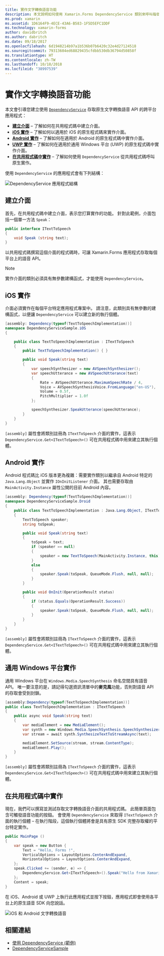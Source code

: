 ```yaml
---
title: 實作文字轉換語音功能
description: 本文說明如何使用 Xamarin.Forms DependencyService 類別來呼叫每個平台的原生文字轉換語音 API。
ms.prod: xamarin
ms.assetid: 1D6164F9-4ECE-43A6-B583-1F5D5EFC1DDF
ms.technology: xamarin-forms
author: davidbritch
ms.author: dabritch
ms.date: 09/18/2017
ms.openlocfilehash: 6d1948214b97a1b536b07b6420c32e4d27124518
ms.sourcegitcommit: 79313604ed68829435cfdbb530db36794d50858f
ms.translationtype: HT
ms.contentlocale: zh-TW
ms.lasthandoff: 10/18/2018
ms.locfileid: "38997539"
---
```

# <a name="implementing-text-to-speech"></a>實作文字轉換語音功能

本文會引導您建立使用 [`DependencyService`](xref:Xamarin.Forms.DependencyService) 存取原生文字轉換語音 API 的跨平台應用程式：

- **[建立介面](#Creating_the_Interface)** &ndash; 了解如何在共用程式碼中建立介面。
- **[iOS 實作](#iOS_Implementation)** &ndash; 了解如何以適用於 iOS 的原生程式碼來實作介面。
- **[Android 實作](#Android_Implementation)** &ndash; 了解如何在適用於 Android 的原生程式碼中實作介面。
- **[UWP 實作](#WindowsImplementation)** &ndash; 了解如何在適用於通用 Windows 平台 (UWP) 的原生程式碼中實作介面。
- **[在共用程式碼中實作](#Implementing_in_Shared_Code)** &ndash; 了解如何使用 `DependencyService` 從共用程式碼呼叫原生實作。

使用 `DependencyService` 的應用程式會有下列結構：

![](text-to-speech-images/tts-diagram.png "DependencyService 應用程式結構")

<a name="Creating_the_Interface" />

## <a name="creating-the-interface"></a>建立介面

首先，在共用程式碼中建立介面，表示您打算實作的功能。 針對此範例，介面包括一個單一方法 `Speak`：

```csharp
public interface ITextToSpeech
{
    void Speak (string text);
}
```

以共用程式碼撰寫這個介面的程式碼時，可讓 Xamarin.Forms 應用程式存取每個平台上的語音 API。

> [!NOTE]
> 實作介面的類別必須具有無參數建構函式，才能使用 `DependencyService`。

<a name="iOS_Implementation" />

## <a name="ios-implementation"></a>iOS 實作

介面必須實作在每個平台特定應用程式專案中。 請注意，此類別具有無參數的建構函式，以便讓 `DependencyService` 可以建立新的執行個體。

```csharp
[assembly: Dependency(typeof(TextToSpeechImplementation))]
namespace DependencyServiceSample.iOS
{

    public class TextToSpeechImplementation : ITextToSpeech
    {
        public TextToSpeechImplementation() { }

        public void Speak(string text)
        {
            var speechSynthesizer = new AVSpeechSynthesizer();
            var speechUtterance = new AVSpeechUtterance(text)
            {
                Rate = AVSpeechUtterance.MaximumSpeechRate / 4,
                Voice = AVSpeechSynthesisVoice.FromLanguage("en-US"),
                Volume = 0.5f,
                PitchMultiplier = 1.0f
            };

            speechSynthesizer.SpeakUtterance(speechUtterance);
        }
    }
}
```

`[assembly]` 屬性會將類別註冊為 `ITextToSpeech` 介面的實作，這表示 `DependencyService.Get<ITextToSpeech>()` 可在共用程式碼中用來建立其執行個體。

<a name="Android_Implementation" />

## <a name="android-implementation"></a>Android 實作

Android 程式碼比 iOS 版本更為複雜：需要實作類別以繼承自 Android 特定的 `Java.Lang.Object` 並實作 `IOnInitListener` 介面。 其也需要存取由 `MainActivity.Instance` 屬性公開的目前 Android 內容。

```csharp
[assembly: Dependency(typeof(TextToSpeechImplementation))]
namespace DependencyServiceSample.Droid
{
    public class TextToSpeechImplementation : Java.Lang.Object, ITextToSpeech, TextToSpeech.IOnInitListener
    {
        TextToSpeech speaker;
        string toSpeak;

        public void Speak(string text)
        {
            toSpeak = text;
            if (speaker == null)
            {
                speaker = new TextToSpeech(MainActivity.Instance, this);
            }
            else
            {
                speaker.Speak(toSpeak, QueueMode.Flush, null, null);
            }
        }

        public void OnInit(OperationResult status)
        {
            if (status.Equals(OperationResult.Success))
            {
                speaker.Speak(toSpeak, QueueMode.Flush, null, null);
            }
        }
    }
}
```

`[assembly]` 屬性會將類別註冊為 `ITextToSpeech` 介面的實作，這表示 `DependencyService.Get<ITextToSpeech>()` 可在共用程式碼中用來建立其執行個體。

<a name="WindowsImplementation" />

## <a name="universal-windows-platform-implementation"></a>通用 Windows 平台實作

通用 Windows 平台在 `Windows.Media.SpeechSynthesis` 命名空間具有語音 API。 唯一要注意的是，請記得勾選資訊清單中的**麥克風**功能，否則對語音 API 的存取會受到封鎖。

```csharp
[assembly:Dependency(typeof(TextToSpeechImplementation))]
public class TextToSpeechImplementation : ITextToSpeech
{
    public async void Speak(string text)
    {
        var mediaElement = new MediaElement();
        var synth = new Windows.Media.SpeechSynthesis.SpeechSynthesizer();
        var stream = await synth.SynthesizeTextToStreamAsync(text);

        mediaElement.SetSource(stream, stream.ContentType);
        mediaElement.Play();
    }
}
```

`[assembly]` 屬性會將類別註冊為 `ITextToSpeech` 介面的實作，這表示 `DependencyService.Get<ITextToSpeech>()` 可在共用程式碼中用來建立其執行個體。

<a name="Implementing_in_Shared_Code" />

## <a name="implementing-in-shared-code"></a>在共用程式碼中實作

現在，我們可以撰寫並測試存取文字轉換語音介面的共用程式碼。 此簡單頁面包含可觸發語音功能的按鈕。 會使用 `DependencyService` 來取得 `ITextToSpeech` 介面的執行個體 &ndash; 在執行階段，這個執行個體將會是具有原生 SDK 完整存取權的平台特定實作。

```csharp
public MainPage ()
{
    var speak = new Button {
        Text = "Hello, Forms !",
        VerticalOptions = LayoutOptions.CenterAndExpand,
        HorizontalOptions = LayoutOptions.CenterAndExpand,
    };
    speak.Clicked += (sender, e) => {
        DependencyService.Get<ITextToSpeech>().Speak("Hello from Xamarin Forms");
    };
    Content = speak;
}
```

在 iOS、Android 或 UWP 上執行此應用程式並按下按鈕，應用程式即會使用各平台上的原生語音 SDK 向您說話。

 ![iOS 和 Android 文字轉換語音](text-to-speech-images/running.png "文字轉換語音範例")


## <a name="related-links"></a>相關連結

- [使用 DependencyService (範例)](https://developer.xamarin.com/samples/xamarin-forms/UsingDependencyService/)
- [DependencyServiceSample](https://developer.xamarin.com/samples/xamarin-forms/DependencyService/DependencyServiceSample/)

